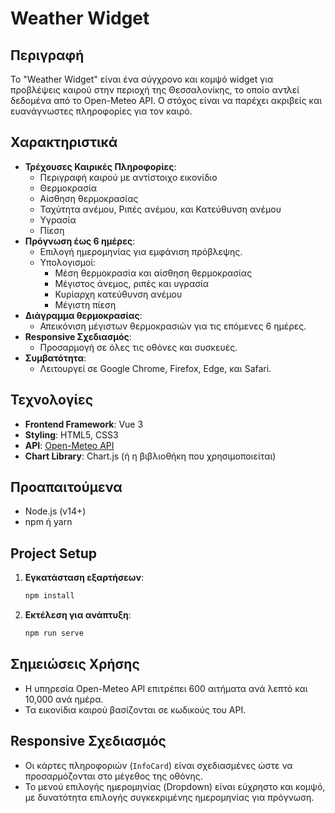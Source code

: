 
# Weather Widget

## Περιγραφή
Το "Weather Widget" είναι ένα σύγχρονο και κομψό widget για προβλέψεις καιρού στην περιοχή της Θεσσαλονίκης, το οποίο αντλεί δεδομένα από το Open-Meteo API. Ο στόχος είναι να παρέχει ακριβείς και ευανάγνωστες πληροφορίες για τον καιρό.

## Χαρακτηριστικά
- **Τρέχουσες Καιρικές Πληροφορίες**:
  - Περιγραφή καιρού με αντίστοιχο εικονίδιο
  - Θερμοκρασία
  - Αίσθηση θερμοκρασίας
  - Ταχύτητα ανέμου, Ριπές ανέμου, και Κατεύθυνση ανέμου
  - Υγρασία
  - Πίεση
- **Πρόγνωση έως 6 ημέρες**:
  - Επιλογή ημερομηνίας για εμφάνιση πρόβλεψης.
  - Υπολογισμοί:
    - Μέση θερμοκρασία και αίσθηση θερμοκρασίας
    - Μέγιστος άνεμος, ριπές και υγρασία
    - Κυρίαρχη κατεύθυνση ανέμου
    - Μέγιστη πίεση
- **Διάγραμμα θερμοκρασίας**:
  - Απεικόνιση μέγιστων θερμοκρασιών για τις επόμενες 6 ημέρες.
- **Responsive Σχεδιασμός**:
  - Προσαρμογή σε όλες τις οθόνες και συσκευές.
- **Συμβατότητα**:
  - Λειτουργεί σε Google Chrome, Firefox, Edge, και Safari.

## Τεχνολογίες
- **Frontend Framework**: Vue 3
- **Styling**: HTML5, CSS3
- **API**: [Open-Meteo API](https://open-meteo.com/en/docs)
- **Chart Library**: Chart.js (ή η βιβλιοθήκη που χρησιμοποιείται)

## Προαπαιτούμενα
- Node.js (v14+)
- npm ή yarn

## Project Setup
1. **Εγκατάσταση εξαρτήσεων**:
   ```bash
   npm install
   ```
2. **Εκτέλεση για ανάπτυξη**:
   ```bash
   npm run serve
   ```

## Σημειώσεις Χρήσης
- Η υπηρεσία Open-Meteo API επιτρέπει 600 αιτήματα ανά λεπτό και 10,000 ανά ημέρα.
- Τα εικονίδια καιρού βασίζονται σε κωδικούς του API.

## Responsive Σχεδιασμός
- Οι κάρτες πληροφοριών (`InfoCard`) είναι σχεδιασμένες ώστε να προσαρμόζoνται στο μέγεθος της οθόνης.
- Το μενού επιλογής ημερομηνίας (Dropdown) είναι εύχρηστο και κομψό, με δυνατότητα επιλογής συγκεκριμένης ημερομηνίας για πρόγνωση.
